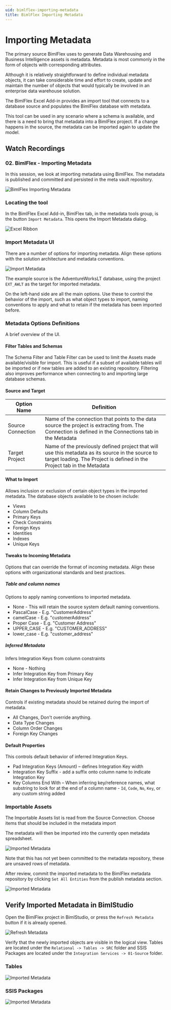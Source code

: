 ```yaml
---
uid: bimlflex-importing-metadata
title: BimlFlex Importing Metadata
---
```

# Importing Metadata

The primary source BimlFlex uses to generate Data Warehousing and Business Intelligence assets is metadata. Metadata is most commonly in the form of objects with corresponding attributes.

Although it is relatively straightforward to define individual metadata objects, it can take considerable time and effort to create, update and maintain the number of objects that would typically be involved in an enterprise data warehouse solution.

The BimlFlex Excel Add-in provides an import tool that connects to a database source and populates the BimlFlex database with metadata.

This tool can be used in any scenario where a schema is available, and there is a need to bring that metadata into a BimlFlex project. If a change happens in the source, the metadata can be imported again to update the model.

## Watch Recordings

### 02. BimlFlex - Importing Metadata

In this session, we look at importing metadata using BimlFlex. The metadata is published and committed and persisted in the meta vault repository.

![BimlFlex Importing Metadata](https://www.youtube.com/watch?v=dWRIassNVTs?rel=0&autoplay=0)

### Locating the tool

In the BimlFlex Excel Add-in, BimlFlex tab, in the metadata tools group, is the button `Import Metadata`. This opens the Import Metadata dialog.

![Excel Ribbon](images/bimlflex-ss-v5-excel-ribbon.png "Excel Ribbon")

### Import Metadata UI

There are a number of options for importing metadata. Align these options with the solution architecture and metadata conventions.

![Import Metadata](images/bimlflex-ss-v5-excel-import-metadata.png "Import Metadata")

The example source is the AdventureWorksLT database, using the project `EXT_AWLT` as the target for imported metadata.

On the left-hand side are all the main options. Use these to control the behavior of the import, such as what object types to import, naming conventions to apply and what to retain if the metadata has been imported before.

### Metadata Options Definitions

A brief overview of the UI.

#### Filter Tables and Schemas

The Schema Filter and Table Filter can be used to limit the Assets made available/visible for import. This is useful if a subset of available tables will be imported or if new tables are added to an existing repository. Filtering also improves performance when connecting to and importing large database schemas.

#### Source and Target

| Option Name       | Definition |
| ----------------- | ---------- |
| Source Connection | Name of the connection that points to the data source the project is extracting from. The Connection is defined in the Connections tab in the Metadata |
| Target Project    | Name of the previously defined project that will use this metadata as its source in the source to target loading. The Project is defined in the Project tab in the Metadata |

#### What to Import

Allows inclusion or exclusion of certain object types in the imported metadata. The database objects available to be chosen include:

* Views
* Column Defaults
* Primary Keys
* Check Constraints
* Foreign Keys
* Identities
* Indexes
* Unique Keys

#### Tweaks to Incoming Metadata

Options that can override the format of incoming metadata. Align these options with organizational standards and best practices.

##### Table and column names

Options to apply naming conventions to imported metadata.

* None - This will retain the source system default naming conventions.
* PascalCase - E.g. "CustomerAddress"
* camelCase - E.g. "customerAddress"
* Proper Case - E.g. "Customer Address"
* UPPER\_CASE - E.g. "CUSTOMER\_ADDRESS"
* lower\_case - E.g. "customer\_address"

##### Inferred Metadata

Infers Integration Keys from column constraints

* None - Nothing
* Infer Integration Key from Primary Key
* Infer Integration Key from Unique Key

#### Retain Changes to Previously Imported Metadata

Controls if existing metadata should be retained during the import of metadata.

* All Changes, Don't override anything.
* Data Type Changes
* Column Order Changes
* Foreign Key Changes

#### Default Properties

This controls default behavior of inferred Integration Keys.

* Pad Integration Keys (Amount) – defines Integration Key width
* Integration Key Suffix - add a suffix onto column name to indicate Integration Key
* Key Columns End With – When inferring key/reference names, what substring to look for at the end of a column name - `Id`, `Code`, `No`, `Key`, or any custom string added

### Importable Assets

The Importable Assets list is read from the Source Connection. Choose items that should be included in the metadata import

The metadata will then be imported into the currently open metadata spreadsheet.

![Imported Metadata](images/bimlflex-ss-v5-excel-imported-metadata-list.png "Imported Metadata")

Note that this has not yet been committed to the metadata repository, these are unsaved rows of metadata.

After review, commit the imported metadata to the BimlFlex metadata repository by clicking `Set All Entities` from the publish metadata section.

![Imported Metadata](images/bimlflex-ss-v5-excel-set-all-entities.png "Imported Metadata")

## Verify Imported Metadata in BimlStudio

Open the BimlFlex project in BimlStudio, or press the `Refresh Metadata` button if it is already opened.

![Refresh Metadata](images/bimlflex-ss-v5-refresh-metadata.png "Refresh Metadata")

Verify that the newly imported objects are visible in the logical view. Tables are located under the `Relational -> Tables -> SRC` folder and SSIS Packages are located under  the `Integration Services -> 01-Source` folder.

### Tables

![Imported Metadata](images/bimlflex-ss-v5-imported-metadata-logical-view.png "Imported Metadata")

### SSIS Packages

![Imported Metadata](images/bimlflex-ss-v5-imported-metadata-packages.png "Imported Metadata")
